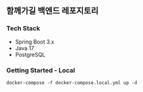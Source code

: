 ## 함께가길 백엔드 레포지토리 

### Tech Stack
- Spring Boot 3.x
- Java 17
- PostgreSQL
  
### Getting Started - Local
```
docker-compose -f docker-compose.local.yml up -d
```
